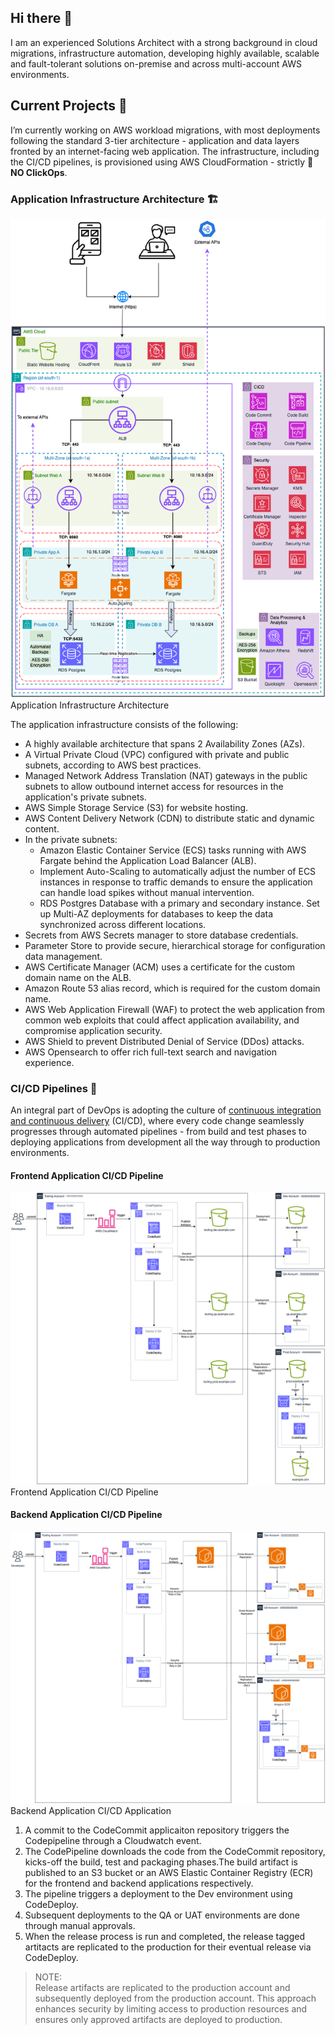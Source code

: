 ## Hi there 👋

I am an experienced Solutions Architect with a strong background in cloud migrations, infrastructure automation, developing highly available, scalable and fault-tolerant solutions on-premise and across multi-account AWS environments.

## Current Projects 🔭 
I’m currently working on AWS workload migrations, with most deployments following the standard 3-tier architecture -  application and data layers fronted by an internet-facing web application. The infrastructure, including the CI/CD pipelines, is provisioned using AWS CloudFormation - strictly 🚫 **NO ClickOps**.

### Application Infrastructure Architecture 🏗️
![Application Infrastructure Architecture](./images/applicatiion-infrastructure-architecture.png)  
Application Infrastructure Architecture

The application infrastructure consists of the following:
- A highly available architecture that spans 2 Availability Zones (AZs).
- A Virtual Private Cloud (VPC) configured with private and public subnets, according to AWS best practices.
- Managed Network Address Translation (NAT) gateways in the public subnets to allow outbound internet access for resources in the application's private subnets.
- AWS Simple Storage Service (S3) for website hosting.
- AWS Content Delivery Network (CDN) to distribute static and dynamic content.
- In the private subnets:
  * Amazon Elastic Container Service (ECS) tasks running with AWS Fargate behind the Application Load Balancer (ALB).
  * Implement Auto-Scaling to automatically adjust the number of ECS instances in response to traffic demands to ensure the application can handle load spikes without manual intervention.
  * RDS Postgres Database with a primary and secondary instance. Set up Multi-AZ deployments for databases to keep the data synchronized across different locations.
- Secrets from AWS Secrets manager to store database credentials. 
- Parameter Store to provide secure, hierarchical storage for configuration data management.
- AWS Certificate Manager (ACM) uses a certificate for the custom domain name on the ALB.
- Amazon Route 53 alias record, which is required for the custom domain name.
- AWS Web Application Firewall (WAF) to protect the web application from common web exploits that could affect application availability, and compromise application security.
- AWS Shield to prevent Distributed Denial of Service (DDos) attacks.
- AWS Opensearch to offer rich full-text search and navigation experience.

### CI/CD Pipelines 🔁
An integral part of DevOps is adopting the culture of [continuous integration and continuous delivery](https://en.wikipedia.org/wiki/CI/CD) (CI/CD), where every code change seamlessly progresses through automated pipelines - from build and test phases to deploying applications from development all the way through to production environments.

#### Frontend Application CI/CD Pipeline
![Frontend Application CI/CD Pipeline](./images/frontend-application-cicd-pipeline-example.png)  
Frontend Application CI/CD Pipeline

#### Backend Application CI/CD Pipeline
![Backend Application CI/CD Application](./images/backend-application-cicd-pipeline.png)  
Backend Application CI/CD Application

1. A commit to the CodeCommit applicaiton repository triggers the Codepipeline through a Cloudwatch event.  
2. The CodePipeline downloads the code from the CodeCommit repository, kicks-off the build, test and packaging phases.The build artifact is published to an S3 bucket or an AWS Elastic Container Registry (ECR) for the frontend and backend applications respectively.  
3. The pipeline triggers a deployment to the Dev environment using CodeDeploy.  
4. Subsequent deployments to the QA or UAT environments are done through manual approvals.  
5. When the release process is run and completed, the release tagged artitacts are replicated to the production for their eventual release via CodeDeploy.  

> NOTE:  
> Release artifacts are replicated to the production account and subsequently deployed from the production account. This approach 
> enhances security by limiting access to production resources and ensures only approved artifacts are deployed to
> production.

<!--
**donaldsiziba/donaldsiziba** is a ✨ _special_ ✨ repository because its `README.md` (this file) appears on your GitHub profile.

Here are some ideas to get you started:

- 🔭 I’m currently working on ...
- 🌱 I’m currently learning ...
- 👯 I’m looking to collaborate on ...
- 🤔 I’m looking for help with ...
- 💬 Ask me about ...
- 📫 How to reach me: ...
- 😄 Pronouns: ...
- ⚡ Fun fact: ...
-->
